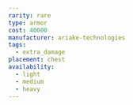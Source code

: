 ```yaml
---
rarity: rare
type: armor
cost: 40000
manufacturer: ariake-technologies
tags:
  - extra_damage
placement: chest
availability:
  - light
  - medium
  - heavy
---
```


